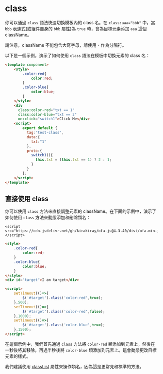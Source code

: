 # class

你可以通過 `class` 語法快速切換模板內的 class 名。在 `class:aaa="bbb"` 中，當 `bbb` 表達式(或組件自身的 `bbb` 屬性)為 `true` 時，會為目標元素添加 `aaa` 這個 className。

請注意，className 不能包含大寫字母，請使用 `-` 作為分隔符。

以下是一個示例，演示了如何使用 `class` 語法在模板中切換元素的 class 名：

<comp-viewer comp-name="test-class">

```html
<template component>
    <style>
        .color-red{
            color:red;
        }
        .color-blue{
            color:blue;
        }
    </style>
    <div 
      class:color-red="txt == 1" 
      class:color-blue="txt == 2" 
      on:click="switch1">Click Me</div>
    <script>
        export default {
          tag:"test-class",
          data:{
            txt:"1"
          },
          proto:{
            switch1(){
              this.txt = (this.txt == 1) ? 2 : 1;
            }
          }
        };
    </script>
</template>
```

</comp-viewer>

## 直接使用 class

你可以使用 `class` 方法來直接調整元素的 className。在下面的示例中，演示了如何使用 `class` 方法來動態添加和刪除類名：

<html-viewer>

```
<script src="https://cdn.jsdelivr.net/gh/kirakiray/ofa.js@4.3.40/dist/ofa.min.js"></script>
```

```html
<style>
    .color-red{
        color:red;
    }
    .color-blue{
        color:blue;
    }
</style>
<div id="target">I am target</div>

<script>
    setTimeout(()=>{
        $('#target').class('color-red',true);
    },500);
    setTimeout(()=>{
        $('#target').class('color-red',false);
    },1000);
    setTimeout(()=>{
        $('#target').class('color-blue',true);
    },1500);
</script>
```

</html-viewer>


在這個示例中，我們首先通過 `class` 方法將 `color-red` 類添加到元素上，然後在一秒後將其移除，再過半秒後將 `color-blue` 類添加到元素上。這會動態更改目標元素的樣式。

我們建議使用 [classList](../props/class-list.md) 屬性來操作類名，因為這是更常見和標準的方法。